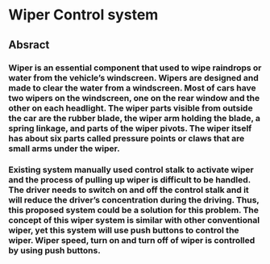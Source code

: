# Wiper Control system
## Absract
### Wiper is an essential component that used to wipe raindrops or water from the vehicle’s windscreen. Wipers are designed and made to clear the water from a windscreen. Most of cars have two wipers on the windscreen, one on the rear window and the other on each headlight. The wiper parts visible from outside the car are the rubber blade, the wiper arm holding the blade, a spring linkage, and parts of the wiper pivots. The wiper itself has about six parts called pressure points or claws that are small arms under the wiper.
### Existing system manually used control stalk to activate wiper and the process of pulling up wiper is difficult to be handled. The driver needs to switch on and off the control stalk and it will reduce the driver’s concentration during the driving. Thus, this proposed system could be a solution for this problem. The concept of this wiper system is similar with other conventional wiper, yet this system will use push buttons to control the wiper. Wiper speed, turn on and turn off of wiper is controlled by using push buttons.
